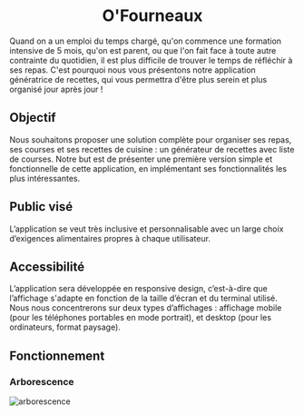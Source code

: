 <h1 align="center">
O'Fourneaux
</h1>

Quand on a un emploi du temps chargé, qu'on commence une formation intensive de 5 mois, qu'on est parent, ou que l'on fait face à toute autre contrainte du quotidien, il est plus difficile de trouver le temps de réfléchir à ses repas. C'est pourquoi nous vous présentons notre application génératrice de recettes, qui vous permettra d'être plus serein et plus organisé jour après jour !

## Objectif

Nous souhaitons proposer une solution complète pour organiser ses repas, ses courses et ses recettes de cuisine : un générateur de recettes avec liste de courses. Notre but est de présenter une première version simple et fonctionnelle de cette application, en implémentant ses fonctionnalités les plus intéressantes.

## Public visé

L’application se veut très inclusive et personnalisable avec un large choix d’exigences alimentaires propres à chaque utilisateur.

## Accessibilité

L’application sera développée en responsive design, c’est-à-dire que l’affichage s'adapte en fonction de la taille d’écran et du terminal utilisé. Nous nous concentrerons sur deux types d’affichages : affichage mobile (pour les téléphones portables en mode portrait), et desktop (pour les ordinateurs, format paysage). 

## Fonctionnement

### Arborescence

![arborescence](img/arborescence.png)
